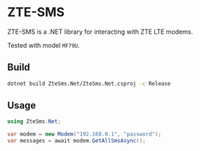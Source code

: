 # ZTE-SMS

ZTE-SMS is a .NET library for interacting with ZTE LTE modems.

Tested with model `MF79U`.

## Build

```bash
dotnet build ZteSms.Net/ZteSms.Net.csproj -c Release
```

## Usage

```csharp
using ZteSms.Net;

var modem = new Modem("192.168.0.1", "password");
var messages = await modem.GetAllSmsAsync();
```
